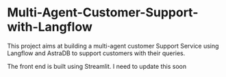 # Multi-Agent-Customer-Support-with-Langflow
This project aims at building a multi-agent customer Support Service using Langflow and AstraDB to support customers with their queries. 

The front end is built using Streamlit. I need to update this soon

